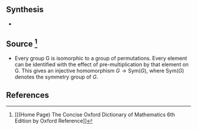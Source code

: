 ## Synthesis
- 
## Source [^1]
- Every group G is isomorphic to a group of permutations. Every element can be identified with the effect of pre-multiplication by that element on G. This gives an injective homomorphism $G \to \text{Sym}(G)$, where $\text{Sym}(G)$ denotes the symmetry group of $G$.
## References

[^1]: [[(Home Page) The Concise Oxford Dictionary of Mathematics 6th Edition by Oxford Reference]]
